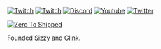 <a href="https://twitch.tv/thekitze"><img src="https://img.shields.io/twitch/status/thekitze?label=Twitch" alt="Twitch"></a>
<a href="https://twitch.tv/kitzegaming"><img src="https://img.shields.io/twitch/status/thekitze?label=Twitch (Gaming)" alt="Twitch"></a>
[![Discord](https://img.shields.io/discord/828959378094817290.svg?label=&logo=discord&logoColor=ffffff&color=7389D8&labelColor=6A7EC2)](https://kitze.io/discord)
<a href="https://www.youtube.com/kitze"><img src="https://img.shields.io/youtube/channel/views/UCP7W-OoVKoqS4BtyHu5eKxg?style=social" alt="Youtube" /></a>
<a href="https://twitter.com/thekitze"><img src="https://img.shields.io/twitter/follow/thekitze?label=Twitter&style=social" alt="Twitter"></a>


<a href="https://zerotoshipped.com"><img src="https://i.ibb.co/WKQPDv5/twitter-image.jpg" alt="Zero To Shipped"></a>

Founded [Sizzy](https://sizzy.co) and [Glink](https://glink.so). 
